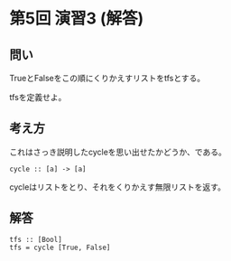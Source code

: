 第5回 演習3 (解答)
==================

問い
----

TrueとFalseをこの順にくりかえすリストをtfsとする。

tfsを定義せよ。

考え方
------

これはさっき説明したcycleを思い出せたかどうか、である。

    cycle :: [a] -> [a]

cycleはリストをとり、それをくりかえす無限リストを返す。

解答
----

    tfs :: [Bool]
    tfs = cycle [True, False]
